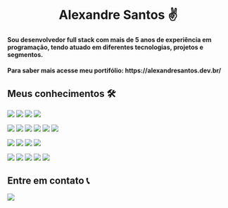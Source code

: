 <h1 align="center">Alexandre Santos ✌️</h1>
<h4 align="start">
  Sou desenvolvedor full stack com mais de 5 anos de experiência em programação, tendo atuado em diferentes tecnologias, projetos e segmentos.
</h4>
<h4 align="start">
  Para saber mais acesse meu portifólio: https://alexandresantos.dev.br/
</h4>

## Meus conhecimentos  🛠
<a target="_blank"><img src="https://img.shields.io/badge/javascript-2F363D?style=for-the-badge&logo=javascript&logoColor=white" target="_blank"></a>
<a target="_blank"><img src="https://img.shields.io/badge/typescript-2F363D?style=for-the-badge&logo=typescript&logoColor=white" target="_blank"></a>
<a target="_blank"><img src="https://img.shields.io/badge/python-2F363D?style=for-the-badge&logo=python&logoColor=white" target="_blank"></a>
<a target="_blank"><img src="https://img.shields.io/badge/java-2F363D?style=for-the-badge&logo=coffeescript&logoColor=white" target="_blank"></a>

<a target="_blank"><img src="https://img.shields.io/badge/angular-2F363D?style=for-the-badge&logo=angular&logoColor=white" target="_blank"></a>
<a target="_blank"><img src="https://img.shields.io/badge/vue.js-2F363D?style=for-the-badge&logo=vue.js&logoColor=white" target="_blank"></a>
<a target="_blank"><img src="https://img.shields.io/badge/django-2F363D?style=for-the-badge&logo=django&logoColor=white" target="_blank"></a>
<a target="_blank"><img src="https://img.shields.io/badge/node-2F363D?style=for-the-badge&logo=nodedotjs&logoColor=white" target="_blank"></a>
<a target="_blank"><img src="https://img.shields.io/badge/nest-2F363D?style=for-the-badge&logo=nestjs&logoColor=white" target="_blank"></a>
<a target="_blank"><img src="https://img.shields.io/badge/springboot-2F363D?style=for-the-badge&logo=springboot&logoColor=white" target="_blank"></a>

<a target="_blank"><img src="https://img.shields.io/badge/mysql-2F363D?style=for-the-badge&logo=mysql&logoColor=white" target="_blank"></a>
<a target="_blank"><img src="https://img.shields.io/badge/sqlite-2F363D?style=for-the-badge&logo=sqlite&logoColor=white" target="_blank"></a>
<a target="_blank"><img src="https://img.shields.io/badge/postgresql-2F363D?style=for-the-badge&logo=Postgresql&logoColor=white" target="_blank"></a>
<a target="_blank"><img src="https://img.shields.io/badge/mongo-2F363D?style=for-the-badge&logo=mongodb&logoColor=white" target="_blank"></a>

<a target="_blank"><img src="https://img.shields.io/badge/linux-2F363D?style=for-the-badge&logo=linux&logoColor=white" target="_blank"></a>
<a target="_blank"><img src="https://img.shields.io/badge/docker-2F363D?style=for-the-badge&logo=docker&logoColor=white" target="_blank"></a>
<a target="_blank"><img src="https://img.shields.io/badge/html-2F363D?style=for-the-badge&logo=html5&logoColor=white" target="_blank"></a>
<a target="_blank"><img src="https://img.shields.io/badge/css-2F363D?style=for-the-badge&logo=css&logoColor=white" target="_blank"></a>
<a target="_blank"><img src="https://img.shields.io/badge/tailwindcss-2F363D?style=for-the-badge&logo=tailwindcss&logoColor=white" target="_blank"></a>


## Entre em contato 📞
<a href="https://www.linkedin.com/in/alexandre-santos-pxtech/" target="_blank"><img src="https://img.shields.io/badge/-LinkedIn-%230077B5?style=for-the-badge&logo=linkedin&logoColor=white" target="_blank"></a>

